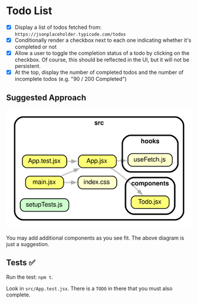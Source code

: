 # Todo List

- [x] Display a list of todos fetched from: `https://jsonplaceholder.typicode.com/todos`
- [x] Conditionally render a checkbox next to each one indicating whether it's completed or not
- [x] Allow a user to toggle the completion status of a todo by clicking on the checkbox. Of course, this should be reflected in the UI, but it will not be persistent.
- [x] At the top, display the number of completed todos and the number of incomplete todos (e.g. "90 / 200 Completed")

## Suggested Approach

![Dependency Graph](./dependency-graph.svg)

You may add additional components as you see fit. The above diagram is just a suggestion.

## Tests ✅

Run the test: `npm t`.

Look in `src/App.test.jsx`. There is a `TODO` in there that you must also complete.
